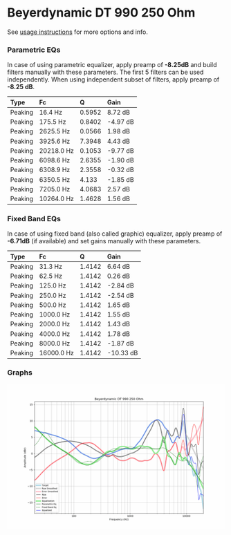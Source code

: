 # Beyerdynamic DT 990 250 Ohm
See [usage instructions](https://github.com/jaakkopasanen/AutoEq#usage) for more options and info.

### Parametric EQs
In case of using parametric equalizer, apply preamp of **-8.25dB** and build filters manually
with these parameters. The first 5 filters can be used independently.
When using independent subset of filters, apply preamp of **-8.25 dB**.

| Type    | Fc         |      Q | Gain     |
|:--------|:-----------|:-------|:---------|
| Peaking | 16.4 Hz    | 0.5952 | 8.72 dB  |
| Peaking | 175.5 Hz   | 0.8402 | -4.97 dB |
| Peaking | 2625.5 Hz  | 0.0566 | 1.98 dB  |
| Peaking | 3925.6 Hz  | 7.3948 | 4.43 dB  |
| Peaking | 20218.0 Hz | 0.1053 | -9.77 dB |
| Peaking | 6098.6 Hz  | 2.6355 | -1.90 dB |
| Peaking | 6308.9 Hz  | 2.3558 | -0.32 dB |
| Peaking | 6350.5 Hz  | 4.133  | -1.85 dB |
| Peaking | 7205.0 Hz  | 4.0683 | 2.57 dB  |
| Peaking | 10264.0 Hz | 1.4628 | 1.56 dB  |

### Fixed Band EQs
In case of using fixed band (also called graphic) equalizer, apply preamp of **-6.71dB**
(if available) and set gains manually with these parameters.

| Type    | Fc         |      Q | Gain      |
|:--------|:-----------|:-------|:----------|
| Peaking | 31.3 Hz    | 1.4142 | 6.64 dB   |
| Peaking | 62.5 Hz    | 1.4142 | 0.26 dB   |
| Peaking | 125.0 Hz   | 1.4142 | -2.84 dB  |
| Peaking | 250.0 Hz   | 1.4142 | -2.54 dB  |
| Peaking | 500.0 Hz   | 1.4142 | 1.65 dB   |
| Peaking | 1000.0 Hz  | 1.4142 | 1.55 dB   |
| Peaking | 2000.0 Hz  | 1.4142 | 1.43 dB   |
| Peaking | 4000.0 Hz  | 1.4142 | 1.78 dB   |
| Peaking | 8000.0 Hz  | 1.4142 | -1.87 dB  |
| Peaking | 16000.0 Hz | 1.4142 | -10.33 dB |

### Graphs
![](./Beyerdynamic%20DT%20990%20250%20Ohm.png)